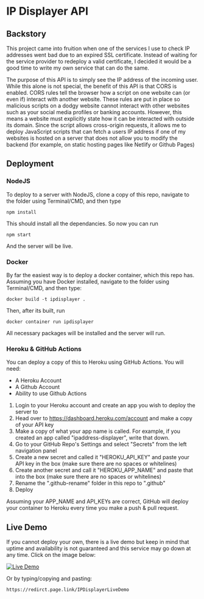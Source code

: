 # IP Displayer API

## Backstory

This project came into fruition when one of the services I use to check IP addresses went bad due to an expired SSL certificate. Instead of waiting for the service provider to redeploy a valid certificate, I decided it would be a good time to write my own service that can do the same.

The purpose of this API is to simply see the IP address of the incoming user. While this alone is not special, the benefit of this API is that CORS is enabled. CORS rules tell the browser how a script on one website can (or even if) interact with another website. These rules are put in place so malicious scripts on a dodgy website cannot interact with other websites such as your social media profiles or banking accounts. However, this means a website must explicitly state how it can be interacted with outside its domain. Since the script allows cross-origin requests, it allows me to deploy JavaScript scripts that can fetch a users IP address if one of my websites is hosted on a server that does not allow you to modify the backend (for example, on static hosting pages like Netlify or Github Pages)

## Deployment

### NodeJS

To deploy to a server with NodeJS, clone a copy of this repo, navigate to the folder using Terminal/CMD, and then type

```
npm install
```

This should install all the dependancies. So now you can run

```
npm start
```

And the server will be live.

### Docker

By far the easiest way is to deploy a docker container, which this repo has. Assuming you have Docker installed, navigate to the folder using Terminal/CMD, and then type:
```
docker build -t ipdisplayer .
```
Then, after its built, run
```
docker container run ipdisplayer
```

All necessary packages will be installed and the server will run.

### Heroku & GitHub Actions

You can deploy a copy of this to Heroku using GitHub Actions. You will need: 

* A Heroku Account
* A Github Account
* Ability to use Github Actions

1. Login to your Heroku account and create an app you wish to deploy the server to
2. Head over to https://dashboard.heroku.com/account and make a copy of your API key
3. Make a copy of what your app name is called. For example, if you created an app called "ipaddress-displayer", write that down.
4. Go to your GitHub Repo's Settings and select "Secrets" from the left navigation panel
5. Create a new secret and called it "HEROKU_API_KEY" and paste your API key in the box (make sure there are no spaces or whitelines)
6. Create another secret and call it "HEROKU_APP_NAME" and paste that into the box (make sure there are no spaces or whitelines)
7. Rename the ".github-rename" folder in this repo to ".github"
8. Deploy

Assuming your APP_NAME and API_KEYs are correct, GitHub will deploy your container to Heroku every time you make a push & pull request.

## Live Demo

If you cannot deploy your own, there is a live demo but keep in mind that uptime and availability is not guaranteed and this service may go down at any time. Click on the image below:

[![Live Demo](https://i.imgur.com/iK8j7Z6.png)](https://redirct.page.link/IPDisplayerLiveDemo)

Or by typing/copying and pasting:
```
https://redirct.page.link/IPDisplayerLiveDemo
```